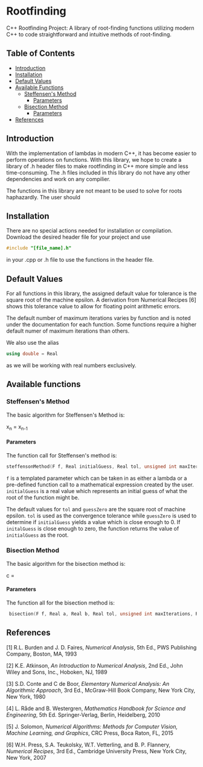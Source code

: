 # Rootfinding
C++ Rootfinding Project: A library of root-finding functions utilizing modern C++ to code straightforward and intuitive methods of root-finding.

## Table of Contents
* [Introduction](#introduction)
* [Installation](#installation)
* [Default Values](#defaultValues)
* [Available Functions](#functions)
  - [Steffensen's Method](#steffensen)
    - [Parameters](#steffParameters)
  - [Bisection Method](#bisection)
    - [Parameters](#biParameters)
* [References](#references)

## <a name = "introduction"></a> Introduction
With the implementation of lambdas in modern C++, it has become easier to perform operations on functions. With this library, we hope to create a library of .h header files to make rootfinding in C++ more simple and less time-consuming. The .h files included in this library do not have any other dependencies and work on any compilier.

The functions in this library are not meant to be used to solve for roots haphazardly. The user should 

## <a name = "installation"></a> Installation
There are no special actions needed for installation or compilation. Download the desired header file for your project and use 
```cpp 
#include "[file_name].h" 
``` 
in your .cpp or .h file to use the functions in the header file.

## <a name = "defaultValues"></a> Default Values
For all functions in this library, the assigned default value for tolerance is the square root of the machine epsilon. A derivation from Numerical Recipes [6] shows this tolerance value to allow for floating point arithmetic errors. 

The default number of maximum iterations varies by function and is noted under the documentation for each function. Some functions require a higher default numer of maximum iterations than others. 

We also use the alias
```cpp
using double = Real
```
as we will be working with real numbers exclusively.

## <a name = "functions"></a> Available functions
### <a name = "steffensen"></a> Steffensen's Method
The basic algorithm for Steffensen's Method is:

x<sub>n</sub> = x<sub>n-1</sub>

#### <a name = "steffParameters"></a> Parameters
The function call for Steffensen's method is:

```cpp
steffensonMethod(F f, Real initialGuess, Real tol, unsigned int maxIterations, Real guessZero)
```

`f` is a templated parameter which can be taken in as either a lambda or a pre-defined function call to a mathematical expression created by the user. `initialGuess` is a real value which represents an initial guess of what the root of the function might be. 

The default values for `tol` and `guessZero` are the square root of machine epsilon. `tol` is used as the convergence tolerance while `guessZero` is used to determine if `initialGuess` yields a value which is close enough to 0. If `initalGuess` is close enough to zero, the function returns the value of `initialGuess` as the root.

### <a name = "bisection"></a> Bisection Method
The basic algorithm for the bisection method is:

c = 

#### <a name = "biParameters"></a> Parameters
The function all for the bisection method is:
```cpp
 bisection(F f, Real a, Real b, Real tol, unsigned int maxIterations, Real guessZero)
```

## <a name = "references"></a> References
[1] R.L. Burden and J. D. Faires, *Numerical Analysis*, 5th Ed., PWS Publishing Company, Boston, MA, 1993

[2] K.E. Atkinson, *An Introduction to Numerical Analysis*, 2nd Ed., John Wiley and Sons, Inc., Hoboken, NJ, 1989

[3] S.D. Conte and C de Boor, *Elementary Numerical Analysis: An Algorithmic Approach*, 3rd Ed., McGraw-Hill Book Company, New York City, New York, 1980

[4] L. Råde and B. Westergren, *Mathematics Handbook for Science and Engineering*, 5th Ed. Springer-Verlag, Berlin, Heidelberg, 2010

[5] J. Solomon, *Numerical Algorithms: Methods for Computer Vision, Machine Learning, and Graphics*, CRC Press, Boca Raton, FL, 2015

[6] W.H. Press, S.A. Teukolsky, W.T. Vetterling, and B. P. Flannery, *Numerical Recipes*, 3rd Ed., Cambridge University Press, New York City, New York, 2007 

